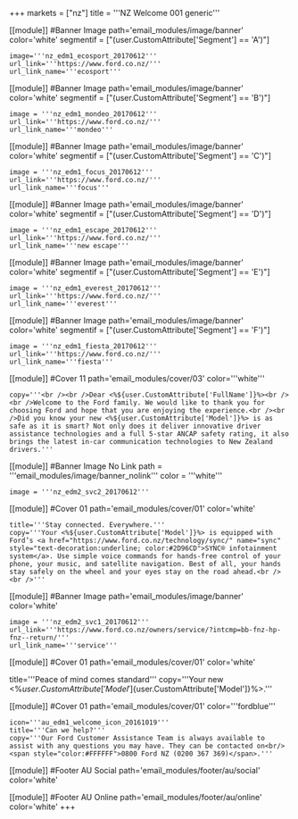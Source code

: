 +++
markets = ["nz"]
title = '''NZ Welcome 001 generic'''

[[module]] #Banner Image
path='email_modules/image/banner'
color='white'
segmentif = ["(user.CustomAttribute['Segment'] == 'A')"]

	image='''nz_edm1_ecosport_20170612'''
	url_link='''https://www.ford.co.nz/'''
	url_link_name='''ecosport'''

[[module]] #Banner Image
path='email_modules/image/banner'
color='white'
segmentif = ["(user.CustomAttribute['Segment'] == 'B')"]

	image = '''nz_edm1_mondeo_20170612'''
    url_link='''https://www.ford.co.nz/'''
	url_link_name='''mondeo'''

[[module]] #Banner Image
path='email_modules/image/banner'
color='white'
segmentif = ["(user.CustomAttribute['Segment'] == 'C')"]

	image = '''nz_edm1_focus_20170612'''
    url_link='''https://www.ford.co.nz/'''
	url_link_name='''focus'''


[[module]] #Banner Image
path='email_modules/image/banner'
color='white'
segmentif = ["(user.CustomAttribute['Segment'] == 'D')"]

	image = '''nz_edm1_escape_20170612'''
    url_link='''https://www.ford.co.nz/'''
	url_link_name='''new escape'''

[[module]] #Banner Image
path='email_modules/image/banner'
color='white'
segmentif = ["(user.CustomAttribute['Segment'] == 'E')"]

	image = '''nz_edm1_everest_20170612'''
    url_link='''https://www.ford.co.nz/'''
	url_link_name='''everest'''

[[module]] #Banner Image
path='email_modules/image/banner'
color='white'
segmentif = ["(user.CustomAttribute['Segment'] == 'F')"]

	image = '''nz_edm1_fiesta_20170612'''
    url_link='''https://www.ford.co.nz/'''
	url_link_name='''fiesta'''

[[module]] #Cover 11
path='email_modules/cover/03'
color='''white'''

	copy='''<br /><br />Dear <%${user.CustomAttribute['FullName']}%><br /><br />Welcome to the Ford family. We would like to thank you for choosing Ford and hope that you are enjoying the experience.<br /><br />Did you know your new <%${user.CustomAttribute['Model']}%> is as safe as it is smart? Not only does it deliver innovative driver assistance technologies and a full 5-star ANCAP safety rating, it also brings the latest in-car communication technologies to New Zealand drivers.'''

 [[module]] #Banner Image No Link
path = '''email_modules/image/banner_nolink'''
color = '''white'''

	image = '''nz_edm2_svc2_20170612'''

[[module]] #Cover 01 
path='email_modules/cover/01'
color='white'

	title='''Stay connected. Everywhere.'''
	copy='''Your <%${user.CustomAttribute['Model']}%> is equipped with Ford’s <a href="https://www.ford.co.nz/technology/sync/" name="sync" style="text-decoration:underline; color:#2D96CD">SYNC® infotainment system</a>. Use simple voice commands for hands-free control of your phone, your music, and satellite navigation. Best of all, your hands stay safely on the wheel and your eyes stay on the road ahead.<br /><br />'''

[[module]] #Banner Image
path='email_modules/image/banner'
color='white'

	image = '''nz_edm2_svc1_20170612'''
    url_link='''https://www.ford.co.nz/owners/service/?intcmp=bb-fnz-hp-fnz--return/'''
	url_link_name='''service'''


[[module]] #Cover 01 
path='email_modules/cover/01'
color='white'

 title='''Peace of mind comes standard'''
	copy='''Your new <%${user.CustomAttribute['Model']}%> includes a complimentary 3-year/100,000km warranty, 3-year roadside assistance, and 12-month/15,000km service intervals (whichever occurs first). <br /><br />You will also receive an email from us within the next two months reminding you to book your Peace of Mind checkup. This is a quick, complimentary inspection to ensure that you are happy with how your vehicle is running. It also provides an opportunity to discuss any questions or concerns you may have about your new <%${user.CustomAttribute['Model']}%>.'''


[[module]] #Cover 01
path='email_modules/cover/01'
color='''fordblue'''

	icon='''au_edm1_welcome_icon_20161019'''
	title='''Can we help?'''
	copy='''Our Ford Customer Assistance Team is always available to assist with any questions you may have. They can be contacted on<br/><span style="color:#FFFFFF">0800 Ford NZ (0200 367 369)</span>.'''


[[module]] #Footer AU Social
path='email_modules/footer/au/social'
color='white'


[[module]] #Footer AU Online
path='email_modules/footer/au/online'
color='white'
+++
